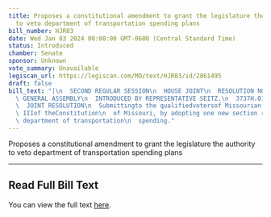 ```yaml
---
title: Proposes a constitutional amendment to grant the legislature the authority
  to veto department of transportation spending plans
bill_number: HJR83
date: Wed Jan 03 2024 00:00:00 GMT-0600 (Central Standard Time)
status: Introduced
chamber: Senate
sponsor: Unknown
vote_summary: Unavailable
legiscan_url: https://legiscan.com/MO/text/HJR83/id/2861495
draft: false
bill_text: "|\n  SECOND REGULAR SESSION\n  HOUSE JOINT\n  RESOLUTION NO. 83\n  102ND\
  \ GENERAL ASSEMBLY\n  INTRODUCED BY REPRESENTATIVE SEITZ.\n  3737H.01I DANARADEMANMILLER,ChiefClerk\n\
  \  JOINT RESOLUTION\n  Submittingto the qualifiedvotersof Missourian amendment toArticle\
  \ IIIof theConstitution\n  of Missouri, by adopting one new section relating to\
  \ department of transportation\n  spending."
---
```

Proposes a constitutional amendment to grant the legislature the authority to veto department of transportation spending plans

---

## Read Full Bill Text

You can view the full text [here](https://legiscan.com/MO/text/HJR83/id/2861495).
